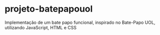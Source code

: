 # projeto-batepapouol
Implementação de um bate papo funcional, inspirado no Bate-Papo UOL, utilizando JavaScript, HTML e CSS
